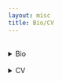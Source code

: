 ```yaml
---
layout: misc
title: Bio/CV
---
```


<br>

<details>
  <summary> Bio </summary>
  
  <br>
  
  Dam Linh Nguyen is a Ph.D. student at the Department of Economics at New York University. Linh’s research interests include matching theory, industrial organization, and applied microeconomics. Prior to joining NYU, Linh was a Senior Analyst in the Antitrust Group at NERA Economic Consulting. He conducted research evaluating the competitive effects of mergers and acquisitions in a wide array of industries, including consumer packaged goods, data storage technology, and agrochemicals. Linh earned a B.Sc. in Applied Mathematics, magna cum laude, from Columbia University and a B.A. in Economics as a Levy Institute Scholar from Bard College.
</details>

<br>

<details>
  <summary> CV </summary>
  
  <br>
  
  ## Education

  ## Languages
  
</details>
